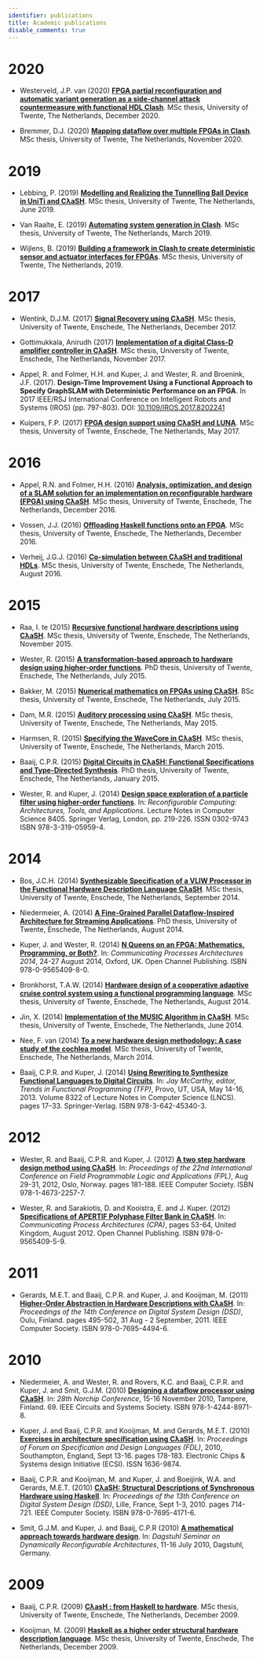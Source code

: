 ```yaml
---
identifier: publications
title: Academic publications
disable_comments: true
---
```


# 2020

* Westerveld, J.P. van (2020) <strong><a href="https://essay.utwente.nl/85411/">FPGA partial reconfiguration and automatic variant generation as a side-channel attack countermeasure with functional HDL Clash</a></strong>. MSc thesis, University of Twente, The Netherlands, December 2020. 

* Bremmer, D.J. (2020) <strong><a href="https://essay.utwente.nl/85254/">Mapping dataflow over multiple FPGAs in Clash</a></strong>. MSc thesis, University of Twente, The Netherlands, November 2020. 

# 2019

* Lebbing, P. (2019) <strong><a href="https://essay.utwente.nl/78888/">Modelling and Realizing the Tunnelling Ball Device in UniTi and CλaSH</a></strong>. MSc thesis, University of Twente, The Netherlands, June 2019.

* Van Raalte, E. (2019) <strong><a href="https://essay.utwente.nl/77541/">Automating system generation in Clash</a></strong>. MSc thesis, University of Twente, The Netherlands, March 2019.

* Wijlens, B. (2019) <strong><a href="https://essay.utwente.nl/77411/">Building a framework in Clash to create deterministic sensor and actuator interfaces for FPGAs</a></strong>. MSc thesis, University of Twente, The Netherlands, 2019.

# 2017

* Wentink, D.J.M. (2017) <strong><a href="https://essay.utwente.nl/74336/">Signal Recovery using CλaSH</a></strong>. MSc thesis, University of Twente, Enschede, The Netherlands, December 2017.

* Gottimukkala, Anirudh (2017) <strong><a href="https://essay.utwente.nl/74181/">Implementation of a digital Class-D amplifier controller in CλaSH</a></strong>. MSc thesis, University of Twente, Enschede, The Netherlands, November 2017.

* Appel, R. and Folmer, H.H. and Kuper, J. and Wester, R. and Broenink, J.F. (2017). <strong>Design-Time Improvement Using a Functional Approach to Specify GraphSLAM with Deterministic Performance on an FPGA</strong>. In 2017 IEEE/RSJ International Conference on Intelligent Robots and Systems (IROS) (pp. 797-803). DOI: <a href="https://doi.org/10.1109/IROS.2017.8202241">10.1109/IROS.2017.8202241</a>

* Kuipers, F.P. (2017) <strong><a href="https://essay.utwente.nl/72512/">FPGA design support using CλaSH and LUNA</a></strong>. MSc thesis, University of Twente, Enschede, The Netherlands, May 2017.

# 2016

* Appel, R.N. and Folmer, H.H. (2016) <strong><a href="http://essay.utwente.nl/71550/">Analysis, optimization, and design of a SLAM solution for an implementation on reconfigurable hardware (FPGA) using CλaSH</a></strong>. MSc thesis, University of Twente, Enschede, The Netherlands, December 2016.

* Vossen, J.J. (2016) <strong><a href="http://essay.utwente.nl/71486/">Offloading Haskell functions onto an FPGA</a></strong>. MSc thesis, University of Twente, Enschede, The Netherlands, December 2016.

* Verheij, J.G.J. (2016) <strong><a href="http://essay.utwente.nl/70777/">Co-simulation between CλaSH and traditional HDLs</a></strong>. MSc thesis, University of Twente, Enschede, The Netherlands, August 2016.

# 2015
* Raa, I. te (2015) <strong><a href="http://essay.utwente.nl/68804/">Recursive functional hardware descriptions using CλaSH</a></strong>. MSc thesis, University of Twente, Enschede, The Netherlands, November 2015.

* Wester, R. (2015) <strong><a href="http://doc.utwente.nl/96278/">A transformation-based approach to hardware design using higher-order functions</a></strong>. PhD thesis, University of Twente, Enschede, The Netherlands, July 2015.

* Bakker, M. (2015) <strong><a href="http://essay.utwente.nl/67605/">Numerical mathematics on FPGAs using CλaSH</a></strong>. BSc thesis, University of Twente, Enschede, The Netherlands, July 2015.

* Dam, M.R. (2015) <strong><a href="http://essay.utwente.nl/67613/">Auditory processing using CλaSH</a></strong>. MSc thesis, University of Twente, Enschede, The Netherlands, May 2015.

* Harmsen, R. (2015) <strong><a href="http://essay.utwente.nl/66896/">Specifying the WaveCore in CλaSH</a></strong>. MSc thesis, University of Twente, Enschede, The Netherlands, March 2015.

* Baaij, C.P.R. (2015) <strong><a href="http://doc.utwente.nl/93962/">Digital Circuits in CλaSH: Functional Specifications and Type-Directed Synthesis</a></strong>. PhD thesis, University of Twente, Enschede, The Netherlands, January 2015.

* Wester, R. and Kuper, J. (2014) <strong><a href="http://doc.utwente.nl/90642/">Design space exploration of a particle filter using higher-order functions</a></strong>. In: <em>Reconfigurable Computing: Architectures, Tools, and Applications</em>. Lecture Notes in Computer Science 8405. Springer Verlag, London, pp. 219-226. ISSN 0302-9743 ISBN 978-3-319-05959-4.

# 2014
* Bos, J.C.H. (2014) <strong><a href="http://essay.utwente.nl/66086/">Synthesizable Specification of a VLIW Processor in the Functional Hardware Description Language CλaSH</a></strong>. MSc thesis, University of Twente, Enschede, The Netherlands, September 2014.

* Niedermeier, A. (2014) <strong><a href="http://doc.utwente.nl/91607/">A Fine-Grained Parallel Dataflow-Inspired Architecture for Streaming Applications</a></strong>. PhD thesis, University of Twente, Enschede, The Netherlands, August 2014.

* Kuper, J. and Wester, R. (2014) <strong><a href="http://doc.utwente.nl/94663/">N Queens on an FPGA: Mathematics, Programming, or Both?</a></strong>. In: <em>Communicating Processes Architectures 2014</em>, 24-27 August 2014, Oxford, UK. Open Channel Publishing. ISBN 978-0-9565409-8-0.

* Bronkhorst, T.A.W. (2014) <strong><a href="http://essay.utwente.nl/65686/">Hardware design of a cooperative adaptive cruise control system using a functional programming language</a></strong>. MSc thesis, University of Twente, Enschede, The Netherlands, August 2014.

* Jin, X. (2014) <strong><a href="http://essay.utwente.nl/65225/">Implementation of the MUSIC Algorithm in CλaSH</a></strong>. MSc thesis, University of Twente, Enschede, The Netherlands, June 2014.

* Nee, F. van (2014) <strong><a href="http://essay.utwente.nl/64835/">To a new hardware design methodology: A case study of the cochlea model</a></strong>. MSc thesis, University of Twente, Enschede, The Netherlands, March 2014.

* Baaij, C.P.R. and Kuper, J. (2014) <strong><a href="http://doc.utwente.nl/89215/">Using Rewriting to Synthesize Functional Languages to Digital Circuits</a></strong>. In: <em>Jay McCarthy, editor, Trends in Functional Programming (TFP)</em>, Provo, UT, USA, May 14-16, 2013. Volume 8322 of Lecture Notes in Computer Science (LNCS). pages 17–33. Springer-Verlag. ISBN 978-3-642-45340-3.

# 2012
* Wester, R. and Baaij, C.P.R. and Kuper, J. (2012) <strong><a href="http://doc.utwente.nl/82306/">A two step hardware design method using CλaSH</a></strong>. In: <em>Proceedings of the 22nd International Conference on Field Programmable Logic and Applications (FPL)</em>, Aug 29-31, 2012, Oslo, Norway. pages 181-188. IEEE Computer Society. ISBN 978-1-4673-2257-7.

* Wester, R. and Sarakiotis, D. and Kooistra, E. and J. Kuper. (2012) <strong><a href="http://doc.utwente.nl/82307/">Specifications of APERTIF Polyphase Filter Bank in CλaSH</a></strong>. In: <em>Communicating Process Architectures (CPA)</em>, pages 53-64, United Kingdom, August 2012. Open Channel Publishing. ISBN 978-0-9565409-5-9.

# 2011
* Gerards, M.E.T. and Baaij, C.P.R. and Kuper, J. and Kooijman, M. (2011) <strong><a href="http://doc.utwente.nl/78217/">Higher-Order Abstraction in Hardware Descriptions with CλaSH</a></strong>. In: <em>Proceedings of the 14th Conference on Digital System Design (DSD)</em>, Oulu, Finland. pages 495-502, 31 Aug - 2 September, 2011. IEEE Computer Society. ISBN 978-0-7695-4494-6.

# 2010
* Niedermeier, A. and Wester, R. and Rovers, K.C. and Baaij, C.P.R. and Kuper, J. and Smit, G.J.M. (2010) <strong><a href="http://doc.utwente.nl/74963/">Designing a dataflow processor using CλaSH</a></strong>. In: <em>28th Norchip Conference</em>, 15-16 November 2010, Tampere, Finland. 69. IEEE Circuits and Systems Society. ISBN 978-1-4244-8971-8.

* Kuper, J. and Baaij, C.P.R. and Kooijman, M. and Gerards, M.E.T. (2010) <strong><a href="http://doc.utwente.nl/75093/">Exercises in architecture specification using CλaSH</a></strong>. In: <em>Proceedings of Forum on Specification and Design Languages (FDL)</em>, 2010, Southampton, England, Sept 13-16. pages 178-183. Electronic Chips &amp; Systems design Initiative (ECSI). ISSN 1636-9874.

* Baaij, C.P.R. and Kooijman, M. and Kuper, J. and Boeijink, W.A. and Gerards, M.E.T. (2010) <strong><a href="http://doc.utwente.nl/73124/">CλaSH: Structural Descriptions of Synchronous Hardware using Haskell</a></strong>. In: <em>Proceedings of the 13th Conference on Digital System Design (DSD)</em>, Lille, France, Sept 1-3, 2010. pages 714-721. IEEE Computer Society. ISBN 978-0-7695-4171-6.

* Smit, G.J.M. and Kuper, J. and Baaij, C.P.R (2010) <strong><a href="http://doc.utwente.nl/75334/">A mathematical approach towards hardware design</a></strong>. In: <em>Dagstuhl Seminar on Dynamically Reconfigurable Architectures</em>, 11-16 July 2010, Dagstuhl, Germany.

# 2009
* Baaij, C.P.R. (2009) <strong><a href="http://essay.utwente.nl/59482/">CλasH : from Haskell to hardware</a></strong>. MSc thesis, University of Twente, Enschede, The Netherlands, December 2009.

* Kooijman, M. (2009) <strong><a href="http://essay.utwente.nl/59381/">Haskell as a higher order structural hardware description language</a></strong>. MSc thesis, University of Twente, Enschede, The Netherlands, December 2009.

<style>
.post__title{ display:none; }
</style>
